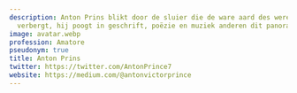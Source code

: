 ```yaml
---
description: Anton Prins blikt door de sluier die de ware aard des werelds voor ons
  verbergt, hij poogt in geschrift, poëzie en muziek anderen dit panorama te tonen.
image: avatar.webp
profession: Amatore
pseudonym: true
title: Anton Prins
twitter: https://twitter.com/AntonPrince7
website: https://medium.com/@antonvictorprince
---
```

